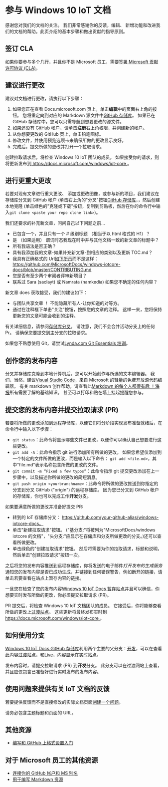 # <a name="contributing-to-the-windows-10-iot-documentation"></a>参与 Windows 10 IoT 文档

感谢您对我们的文档的关注。 我们非常感谢你的反馈，编辑、 新增功能和改进我们的文档的帮助。此页介绍的基本步骤和做出贡献的指导原则。

## <a name="sign-a-cla"></a>签订 CLA

如果你要参与多个几行，并且你不是 Microsoft 员工，需要[签署 Microsoft 贡献许可协议 (CLA)](https://cla.microsoft.com/)。 

## <a name="proposing-a-change"></a>建议进行更改

建议对文档进行更改，请执行以下步骤：

1. 如果您正在查看 Docs.microsoft.com 页上，单击**编辑**中的页面右上角的按钮。  您将重定向到对应的 Markdown 源文件中[GitHub 存储库](https://github.com/MicrosoftDocs/windows-iotcore-docs)。  如果已在 GitHub 存储库中，您可以只需导航到想要更改的源文件。
2. 如果还没有 GitHub 帐户，请单击**注册**右上角权限，并创建新的帐户。
3. 从你想要更改的 GitHub 页上，单击铅笔图标。 
4. 修改文件，并使用预览选项卡来确保所做的更改显示良好。
5. 完成后，提交所做的更改并打开一个拉取请求。

创建拉取请求后，将检查 Windows 10 IoT 团队的成员。 如果接受你的请求，则将更新发布到[ https://docs.microsoft.com/windows/iot-core ](https://docs.microsoft.com/windows/iot-core)。

## <a name="making-more-substantial-changes"></a>进行更重大更改

若要对现有文章进行重大更改、 添加或更改图像，或参与新的项目，我们建议在存储库分叉到 GitHub 帐户 (单击右上角的"分叉"按钮[GitHub 存储库](https://github.com/MicrosoftDocs/windows-iotcore-docs)，，然后创建本地克隆 (单击绿色的"克隆或下载"按钮，复制到剪贴板，然后在你的命令行中输入`git clone <paste your repo clone link>`)。

我们还要求的补充新文章，问问自己以下问题之前...
* 已包含一个，并且只有一个 # 级别标题 （相当于以 html 格式的 H1）？ 
* 是 （如果适用） 谓词时态我现在时中并与其他文档一致的新文章的标题中？
* 所有我语法是否正确？
* 具有我添加我的文章-如果补充新文章-到相应的类别以及更新 TOC.md？
* 我具有正确格式的 Url[如下所示](https://github.com/MicrosoftDocs/windows-iotcore-docs/blob/master/CONTRIBUTING.md)而不是这样： https://github.com/MicrosoftDocs/windows-iotcore-docs/blob/master/CONTRIBUTING.md
* 您是否有至少两个审阅者评审新项目？
* 联系过 Sara (saclayt) 或 Namrata (namkedia) 如果您不确定的任何内容？

新文章 does 获取接受，我们的建议如下：
* 与团队共享文章 ！ 不能隐藏所有人-让你知道的对等方。
* 通过在注释框下单击"关注"按钮，按照您的文章的注释。 这样一来，您将保持更新您的文章可能会收到的注释。

有关详细信息，请参阅[存储库分叉](https://help.github.com/articles/fork-a-repo/)。 请注意，我们不会合并活动分支上的任何 Pr。 请确保您要提交到主分支的拉取请求。

如果您不熟悉使用 Git，请尝试[Lynda.com Git Essentials 培训](https://www.lynda.com/Git-tutorials/Git-Essential-Training/100222-2.html)。

## <a name="authoring-your-contribution"></a>创作您的发布内容

分叉并存储库克隆到本地计算机后，您可以开始创作与所选的文本编辑器。  我们，当然，建议[Visual Studio Code](https://code.visualstudio.com/)，来自 Microsoft 的轻量的免费开放源代码编辑器。 有关 markdown 创作帮助，请查看此[Markdown 的每个人都很有趣 ！海报](windows-iotcore/media/DocsMarkdownPoster.pdf)所有需要了解的基础知识。 甚至可以打印和贴在墙上挂起提醒您参与。 

## <a name="submitting-your-contribution-and-filing-a-pull-request-pr"></a>提交您的发布内容并提交拉取请求 (PR)

若要将所做的更改添加到远程存储库，以便它们将分阶段实现发布准备就绪后，在命令行中输入以下步骤：
- `git status`：此命令将显示哪些文件已更改，以便你可以确认自己想要进行这些更改。 
- `git add -A`：此命令指示 git 进行添加所有所做的更改。 如果您希望仅添加到一个特定的文件所做的更改，而是输入以下命令： `git add <file.md>`，其中"file.md"表示名称包含所做的更改的文件。
- `git commit -m “Fixed a few typos”`：此命令指示 git 提交更改添加在上一步骤中，以及描述你所做的更改的简短消息。
- `git push origin <yourbranchname>`：此命令将所做的更改推送到你指定的分支到分叉 GitHub ("origin") 的远程存储库。 因为您已分叉到 GitHub 帐户的存储库，你也可以完成工作**开发**分支。 

如果要满意所做的更改并准备好提交 PR:
- 转到的 IoT 存储库分叉： https://github.com/your-github-alias/windows-iotcore-docs。
- 单击"新建拉取请求"按钮。 ("基分支:"将被列为"MicrosoftDocs/windows iotcore 的文档"，"头分支:"应显示在存储库和分支所做更改的分支。)还可以查看所做更改。 
- 单击绿色的"创建拉取请求"按钮。 然后将需要为你的拉取请求，标题和说明，然后单击"创建拉取请求"按钮一次。

之后将您的发布内容推送到远程存储库，你将发送的电子邮件*打开发布的生成服务*通知您的发布内容是否已成功生成，并链接到任何错误警告，例如断开的链接，请单击若要查看在站点上暂存内容的链接。

一旦您在检查了您的发布内容[Windows 10 IoT Docs 暂存站点](https://review.docs.microsoft.com/en-us/windows/iot-core/)并且可以确信，你想要实时发布所做的更改，你必须提交拉取请求 (PR)。

PR 提交后，将检查 Windows 10 IoT 文档团队的成员。 它接受后，你将能够查看所做的更改上[过渡站点](https://review.docs.microsoft.com/en-us/windows/iot-core)。 这些更新将最终发布实时到[ https://docs.microsoft.com/windows/iot-core ](https://docs.microsoft.com/windows/iot-core)。

## <a name="working-with-branches"></a>如何使用分支

[Windows 10 IoT Docs GitHub 存储库](https://github.com/MicrosoftDocs/windows-iotcore-docs)利用两个主要的父分支：[开发](https://github.com/MicrosoftDocs/windows-iotcore-docs/tree/develop)，可以在查看此内容[过渡站点](https://review.docs.microsoft.com/en-us/windows/iot-core)，和[Live](https://github.com/MicrosoftDocs/windows-iotcore-docs/tree/live)，内容显示在[实时站点](https://docs.microsoft.com/windows/iot-core)。 

发布内容时，请提交拉取请求 (PR) 到**开发**分支。 此分支可以在过渡网站上查看，并且应仅包含已准备好进行实时发布的发布内容。

## <a name="using-issues-to-provide-feedback-on-iot-documentation"></a>使用问题来提供有关 IoT 文档的反馈

若要提供反馈而不是直接修改的实际文档页面[创建一个问题](https://github.com/MicrosoftDocs/windows-iotcore-docs/issues)。

请务必包含主题标题和页面的 URL。

## <a name="additional-resources"></a>其他资源
- [编写和 GitHub 上格式设置入门](https://help.github.com/articles/getting-started-with-writing-and-formatting-on-github/)

## <a name="additional-resources-for-microsoft-employees"></a>对于 Microsoft 员工的其他资源
- [连接你的 GitHub 帐户和 MS 别名](https://review.docs.microsoft.com/en-us/windows-authoring-guide/github-account#2-connect-your-github-account-and-ms-alias-on-the-microsoft-open-source-portal)
- [用于编写 Markdown 资源](https://review.docs.microsoft.com/en-us/windows-authoring-guide/writing-guidance/writing-markdown)
